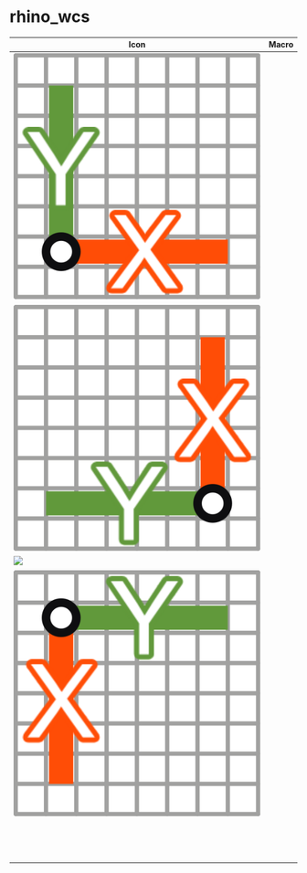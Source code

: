 # rhino_wcs

| Icon | Macro |
|------|-------|
|<img src="svg/05.svg"> |       |
|<img src="svg/06.svg">      |       |
|<img src="svg/07svg">      |       |
|<img src="svg/08.svg">      |       |
|      |       |
|      |       |
|      |       |
|      |       |
|      |       |
|      |       |
|      |       |
|      |       |
|      |       |
|      |       |
|      |       |
|      |       |
|      |       |
|      |       |
